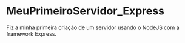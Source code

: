 # MeuPrimeiroServidor_Express
 Fiz a minha primeira criação de um servidor usando o NodeJS com a framework Express. 
